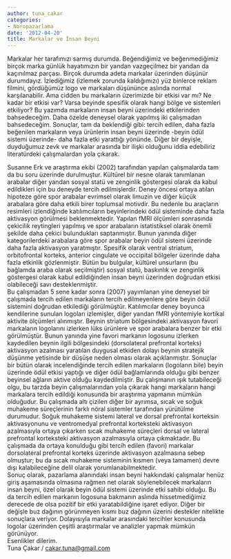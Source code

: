 ```yaml
---
author: tuna_cakar
categories:
- Noropazarlama
date: '2012-04-20'
title: Markalar ve İnsan Beyni
---
```


Markalar her tarafımızı sarmış durumda. Beğendiğimiz ve beğenmediğimiz birçok marka günlük hayatımızın bir yandan vazgeçilmez bir yandan da kaçınılmaz parçası. Birçok durumda adeta markalar üzerinden düşünür durumdayız. İzlediğimiz (izlemek zorunda kaldığımızı) yüz binlerce reklam filmini, gördüğümüz logo ve markaları düşününce aslında normal karşılanabilir. Ama cidden bu markaların üzerimizde bir etkisi var mı? Ne kadar bir etkisi var? Varsa beyinde spesifik olarak hangi bölge ve sistemleri etkiliyor? Bu yazımda markaların insan beyni üzerindeki etkilerinden bahsedeceğim. Daha özelde deneysel olarak yapılmış iki çalışmadan bahsedeceğim. Sonuçlar, tam da beklendiği gibi: tercih edilen, daha fazla beğenilen markaların veya ürünlerin insan beyni üzerinde -beyin ödül sistemi üzerinde- daha fazla etki yarattığı yönünde. Diğer bir deyişle, duyduğumuz zevk ve markalar arasında bir ilişki olduğunu iddia edebiliriz literatürdeki çalışmalardan yola çıkarak.  
  
Susanne Erk ve araştırma ekibi (2002) tarafından yapılan çalışmalarda tam da bu soru üzerinde durulmuştur. Kültürel bir nesne olarak tanımlanan arabalar diğer yandan sosyal statü ve zenginlik göstergesi olarak da kabul edildikleri için bu deneyde tercih edilmişlerdir. Deney öncesi ortaya atılan hipoteze göre spor arabalar evrimsel olarak limuzin ve diğer küçük arabalara göre daha etkili birer toplumsal motivdir. Bu nedenle bu araçların resimleri izlendiğinde katılımcıların beyinlerindeki ödül sisteminde daha fazla aktivasyon görülmesi beklenmektedir. Yapılan fMRI ölçümleri sonrasında çekicilik reytingleri yapılmış ve spor arabaların istatistiksel olarak önemli şekilde daha çekici bulundukları saptanmıştır. Bunun yanında diğer kategorilerdeki arabalara göre spor arabalar beyin ödül sistemi üzerinde daha fazla aktivasyon yaratmıştır. Spesifik olarak ventral striatum, orbitofrontal korteks, anterior cingulate ve occipital bölgeler üzerinde daha fazla etkinlik gözlenmiştir. Bütün bu bulgular, kültürel unsurların (bu bağlamda araba olarak seçilmiştir) sosyal statü, baskınlık ve zenginlik göstergesi olarak kabul edildiğinden insan beyni üzerinden doğrudan etkisi olabileceği savı desteklenmiştir.  
Bu çalışmadan 5 sene kadar sonra (2007) yayımlanan yine deneysel bir çalışmada tercih edilen markaların tercih edilmeyenlere göre beyin ödül sistemini doğrudan etkilediği görülmüştür. Katılımcılar deney boyunca kendilerine sunulan logoları izlemişler, diğer yandan fMRI yöntemiyle kortikal aktivite ölçümleri alınmıştır. Beynin striatum bölgesindeki aktivasyon favori markaların logolarını izlerken lüks ürünlere ve spor arabalara benzer bir etki görülmüştür. Bunun yanında yine favori markanın logosunu izlerken kaydedilen beynin ilgili bölgesindeki (dorsolateral prefrontal korteks) aktivasyon azalması yaratılan duygusal etkiden dolayı beynin stratejik düşünme yetisinde bir düşüşe neden olması olarak açıklanmıştır. Sonuçlar bir bütün olarak incelendiğinde tercih edilen markaların (logoların bile) beyin üzerinde ödül etkisi yaptığı ve diğer ödül bağlamlarında olduğu gibi benzer beyinsel ağların aktive olduğu kaydedilmiştir. Bu çalışmanın ışık tutabileceği olgu, bu tarzda beyin çalışmalarından yola çıkarak hangi markaların hangi markalara tercih edildiği konusunda bir araştırma yapmanın mümkün olduğudur. Bu çalışmada altı çizilen diğer bir ayrımsa, sıcak ve soğuk muhakeme süreçlerinin farklı nöral sistemler tarafından yürütülme durumudur. Soğuk muhakeme sistemi lateral ve dorsal prefrontal korteksin aktivasyonunu ve ventromedyal prefrontal korteksteki aktivasyon azalmasıyla ortaya çıkarken sıcak muhakeme süreçleri dorsal ve lateral prefrontal korteksteki aktivasyon azalmasıyla ortaya çıkmaktadır. Bu çalışmada da ortaya konulduğu gibi tercih edilen (favori) markalar dorsolateral prefrontal korteks üzerinde aktivasyon azalmasına sebep olmuştur; bu da sıcak muhakeme sisteminin kısmen (veya tamamen) devre dışı kalabileceğine delil olarak yorumlanabilmektedir.  
Sonuç olarak, pazarlama alanındaki insan beyni hakkındaki çalışmalar henüz giriş aşamasında olmasına rağmen net olarak söylenebilecek markaların insan beyni, özel olarak beyin ödül sistemi üzerinde etki sahibi olduğu. Bu da tercih edilen markanın logosuna bakmanın aslında hissetmediğimiz derecede de olsa pozitif bir etki yaratabildiğine işaret ediyor. Diğer bir değişle buz dağının görünmeyen kısmı buz dağının üzerini destekler nitelikte sonuçlara veriyor. Dolayısıyla markalar arasındaki tercihler konusunda logolar üzerinden çeşitli araştırmalar ve analizler yapmak mümkün görünüyor.  
Esenlikler dilerim.  
Tuna Çakar / <cakar.tuna@gmail.com>